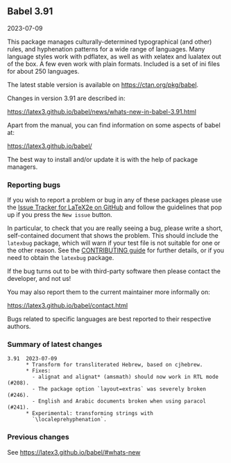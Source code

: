 ## Babel 3.91

2023-07-09

This package manages culturally-determined typographical (and other)
rules, and hyphenation patterns for a wide range of languages. Many
language styles work with pdflatex, as well as with xelatex and
lualatex out of the box. A few even work with plain formats. Included
is a set of ini files for about 250 languages.

The latest stable version is available on <https://ctan.org/pkg/babel>.

Changes in version 3.91 are described in:

https://latex3.github.io/babel/news/whats-new-in-babel-3.91.html

Apart from the manual, you can find information on some aspects of babel at:

https://latex3.github.io/babel/

The best way to install and/or update it is with the help of package
managers.

### Reporting bugs

If you wish to report a problem or bug in any of these packages please
use the
[Issue Tracker for LaTeX2e on GitHub](https://github.com/latex3/babel/issues)
and follow the guidelines that pop up if you press the `New issue`
button.

In particular, to check that you are really seeing a bug, please write
a short, self-contained document that shows the problem. This should
include the `latexbug` package, which will warn if your test file is
not suitable for one or the other reason. See the
[CONTRIBUTING guide](https://github.com/latex3/latex2e/blob/master/CONTRIBUTING.md)
for further details, or if you need to obtain the `latexbug` package.

If the bug turns out to be with third-party software then please
contact the developer, and not us!

You may also report them to the current maintainer more informally on:

   https://latex3.github.io/babel/contact.html

Bugs related to specific languages are best reported to their
respective authors.

### Summary of latest changes
```
3.91  2023-07-09
      * Transform for transliterated Hebrew, based on cjhebrew.
      * Fixes:
        - alignat and alignat* (amsmath) should now work in RTL mode (#208).
        - The package option `layout=extras` was severely broken (#246).
        - English and Arabic documents broken when using paracol (#241).
      * Experimental: transforming strings with
        `\localeprehyphenation`.
```

### Previous changes

See https://latex3.github.io/babel/#whats-new
